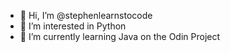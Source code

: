 - 👋 Hi, I’m @stephenlearnstocode
- 👀 I’m interested in Python
- 🌱 I’m currently learning Java on the Odin Project

<!---
stephenlearnstocode/stephenlearnstocode is a ✨ special ✨ repository because its `README.md` (this file) appears on your GitHub profile.
You can click the Preview link to take a look at your changes.
--->
